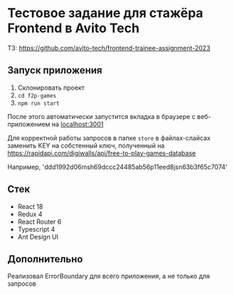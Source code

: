 # Тестовое задание для стажёра Frontend в Avito Tech

ТЗ: https://github.com/avito-tech/frontend-trainee-assignment-2023

## Запуск приложения
1. Склонировать проект
2. ```cd f2p-games```
3. ```npm run start```

После этого автоматически запустится вкладка в браузере с веб-приложением на [localhost:3001](localhost:3001)

Для корректной работы запросов в папке ```store``` в файлах-слайсах заменить KEY на собстенный ключ, полученный на https://rapidapi.com/digiwalls/api/free-to-play-games-database

Например, 'ddd1992d06msh69dccc24485ab56p11eed8jsn63b3f65c7074'

## Стек
- React 18
- Redux 4
- React Router 6
- Typescript 4
- Ant Design UI

## Дополнительно
Реализовал ErrorBoundary для всего приложения, а не только для запросов